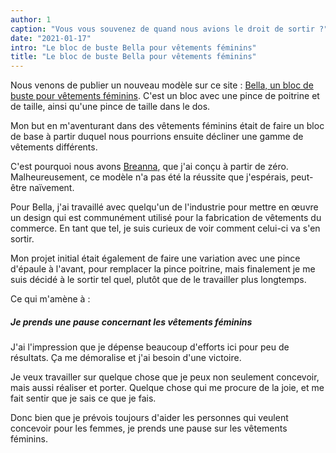 ```yaml
---
author: 1
caption: "Vous vous souvenez de quand nous avions le droit de sortir ?"
date: "2021-01-17"
intro: "Le bloc de buste Bella pour vêtements féminins"
title: "Le bloc de buste Bella pour vêtements féminins"
---
```



Nous venons de publier un nouveau modèle sur ce site : [Bella, un bloc de buste pour vêtements féminins](/designs/bella/). C'est un bloc avec une pince de poitrine et de taille, ainsi qu'une pince de taille dans le dos.

Mon but en m'aventurant dans des vêtements féminins était de faire un bloc de base à partir duquel nous pourrions ensuite décliner une gamme de vêtements différents.

C'est pourquoi nous avons [Breanna](/designs/breanna/), que j'ai conçu à partir de zéro. Malheureusement, ce modèle n'a pas été la réussite que j'espérais, peut-être naïvement.

Pour Bella, j'ai travaillé avec quelqu'un de l'industrie pour mettre en œuvre un design qui est communément utilisé pour la fabrication de vêtements du commerce. En tant que tel, je suis curieux de voir comment celui-ci va s'en sortir.

Mon projet initial était également de faire une variation avec une pince d'épaule à l'avant, pour remplacer la pince poitrine, mais finalement je me suis décidé à le sortir tel quel, plutôt que de le travailler plus longtemps.

Ce qui m'amène à :

##### Je prends une pause concernant les vêtements féminins

J'ai l'impression que je dépense beaucoup d'efforts ici pour peu de résultats. Ça me démoralise et j'ai besoin d'une victoire.

Je veux travailler sur quelque chose que je peux non seulement concevoir, mais aussi réaliser et porter. Quelque chose qui me procure de la joie, et me fait sentir que je sais ce que je fais.

Donc bien que je prévois toujours d'aider les personnes qui veulent concevoir pour les femmes, je prends une pause sur les vêtements féminins. 


